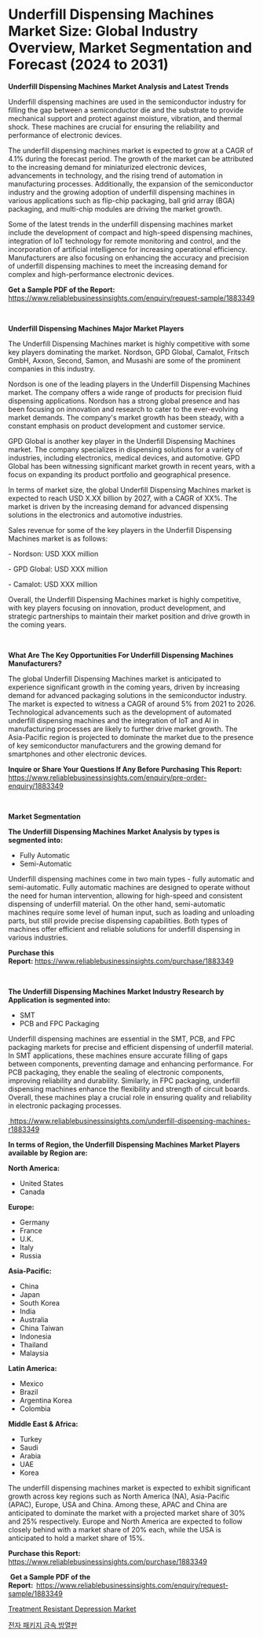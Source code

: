 <p><h1>Underfill Dispensing Machines Market Size: Global Industry Overview, Market Segmentation and Forecast (2024 to 2031)</h1></p><p><strong>Underfill Dispensing Machines Market Analysis and Latest Trends</strong></p>
<p><p>Underfill dispensing machines are used in the semiconductor industry for filling the gap between a semiconductor die and the substrate to provide mechanical support and protect against moisture, vibration, and thermal shock. These machines are crucial for ensuring the reliability and performance of electronic devices.</p><p>The underfill dispensing machines market is expected to grow at a CAGR of 4.1% during the forecast period. The growth of the market can be attributed to the increasing demand for miniaturized electronic devices, advancements in technology, and the rising trend of automation in manufacturing processes. Additionally, the expansion of the semiconductor industry and the growing adoption of underfill dispensing machines in various applications such as flip-chip packaging, ball grid array (BGA) packaging, and multi-chip modules are driving the market growth.</p><p>Some of the latest trends in the underfill dispensing machines market include the development of compact and high-speed dispensing machines, integration of IoT technology for remote monitoring and control, and the incorporation of artificial intelligence for increasing operational efficiency. Manufacturers are also focusing on enhancing the accuracy and precision of underfill dispensing machines to meet the increasing demand for complex and high-performance electronic devices.</p></p>
<p><strong>Get a Sample PDF of the Report:&nbsp;</strong> <a href="https://www.reliablebusinessinsights.com/enquiry/request-sample/1883349">https://www.reliablebusinessinsights.com/enquiry/request-sample/1883349</a></p>
<p>&nbsp;</p>
<p><strong>Underfill Dispensing Machines Major Market Players</strong></p>
<p><p>The Underfill Dispensing Machines market is highly competitive with some key players dominating the market. Nordson, GPD Global, Camalot, Fritsch GmbH, Axxon, Second, Samon, and Musashi are some of the prominent companies in this industry.</p><p>Nordson is one of the leading players in the Underfill Dispensing Machines market. The company offers a wide range of products for precision fluid dispensing applications. Nordson has a strong global presence and has been focusing on innovation and research to cater to the ever-evolving market demands. The company's market growth has been steady, with a constant emphasis on product development and customer service.</p><p>GPD Global is another key player in the Underfill Dispensing Machines market. The company specializes in dispensing solutions for a variety of industries, including electronics, medical devices, and automotive. GPD Global has been witnessing significant market growth in recent years, with a focus on expanding its product portfolio and geographical presence.</p><p>In terms of market size, the global Underfill Dispensing Machines market is expected to reach USD X.XX billion by 2027, with a CAGR of XX%. The market is driven by the increasing demand for advanced dispensing solutions in the electronics and automotive industries.</p><p>Sales revenue for some of the key players in the Underfill Dispensing Machines market is as follows:</p><p>- Nordson: USD XXX million</p><p>- GPD Global: USD XXX million</p><p>- Camalot: USD XXX million</p><p>Overall, the Underfill Dispensing Machines market is highly competitive, with key players focusing on innovation, product development, and strategic partnerships to maintain their market position and drive growth in the coming years.</p></p>
<p>&nbsp;</p>
<p><strong>What Are The Key Opportunities For Underfill Dispensing Machines Manufacturers?</strong></p>
<p><p>The global Underfill Dispensing Machines market is anticipated to experience significant growth in the coming years, driven by increasing demand for advanced packaging solutions in the semiconductor industry. The market is expected to witness a CAGR of around 5% from 2021 to 2026. Technological advancements such as the development of automated underfill dispensing machines and the integration of IoT and AI in manufacturing processes are likely to further drive market growth. The Asia-Pacific region is projected to dominate the market due to the presence of key semiconductor manufacturers and the growing demand for smartphones and other electronic devices.</p></p>
<p><strong>Inquire or Share Your Questions If Any Before Purchasing This Report:</strong> <a href="https://www.reliablebusinessinsights.com/enquiry/pre-order-enquiry/1883349">https://www.reliablebusinessinsights.com/enquiry/pre-order-enquiry/1883349</a></p>
<p>&nbsp;</p>
<p><strong>Market Segmentation</strong></p>
<p><strong>The Underfill Dispensing Machines Market Analysis by types is segmented into:</strong></p>
<p><ul><li>Fully Automatic</li><li>Semi-Automatic</li></ul></p>
<p><p>Underfill dispensing machines come in two main types - fully automatic and semi-automatic. Fully automatic machines are designed to operate without the need for human intervention, allowing for high-speed and consistent dispensing of underfill material. On the other hand, semi-automatic machines require some level of human input, such as loading and unloading parts, but still provide precise dispensing capabilities. Both types of machines offer efficient and reliable solutions for underfill dispensing in various industries.</p></p>
<p><strong>Purchase this Report:&nbsp;</strong><a href="https://www.reliablebusinessinsights.com/purchase/1883349">https://www.reliablebusinessinsights.com/purchase/1883349</a></p>
<p>&nbsp;</p>
<p><strong>The Underfill Dispensing Machines Market Industry Research by Application is segmented into:</strong></p>
<p><ul><li>SMT</li><li>PCB and FPC Packaging</li></ul></p>
<p><p>Underfill dispensing machines are essential in the SMT, PCB, and FPC packaging markets for precise and efficient dispensing of underfill material. In SMT applications, these machines ensure accurate filling of gaps between components, preventing damage and enhancing performance. For PCB packaging, they enable the sealing of electronic components, improving reliability and durability. Similarly, in FPC packaging, underfill dispensing machines enhance the flexibility and strength of circuit boards. Overall, these machines play a crucial role in ensuring quality and reliability in electronic packaging processes.</p></p>
<p><a href="https://www.reliablebusinessinsights.com/underfill-dispensing-machines-r1883349">&nbsp;https://www.reliablebusinessinsights.com/underfill-dispensing-machines-r1883349</a></p>
<p><strong>In terms of Region, the Underfill Dispensing Machines Market Players available by Region are:</strong></p>
<p>
    <p> <strong> North America: </strong>
        <ul>
            <li>United States</li>
            <li>Canada</li>
        </ul>
        </p> 
    <p> <strong> Europe: </strong>
        <ul>
            <li>Germany</li>
            <li>France</li>
            <li>U.K.</li>
            <li>Italy</li>
            <li>Russia</li>
        </ul>
        </p> 
    <p> <strong> Asia-Pacific: </strong>
        <ul>
            <li>China</li>
            <li>Japan</li>
            <li>South Korea</li>
            <li>India</li>
            <li>Australia</li>
            <li>China Taiwan</li>
            <li>Indonesia</li>
            <li>Thailand</li>
            <li>Malaysia</li>
        </ul>
        </p> 
    <p> <strong> Latin America: </strong>
        <ul>
            <li>Mexico</li>
            <li>Brazil</li>
            <li>Argentina Korea</li>
            <li>Colombia</li>
        </ul>
        </p> 
    <p> <strong> Middle East & Africa: </strong>
        <ul>
            <li>Turkey</li>
            <li>Saudi</li>
            <li>Arabia</li>
            <li>UAE</li>
            <li>Korea</li>
        </ul>
    </p>
    </p>
<p><p>The underfill dispensing machines market is expected to exhibit significant growth across key regions such as North America (NA), Asia-Pacific (APAC), Europe, USA and China. Among these, APAC and China are anticipated to dominate the market with a projected market share of 30% and 25% respectively. Europe and North America are expected to follow closely behind with a market share of 20% each, while the USA is anticipated to hold a market share of 15%.</p></p>
<p><strong>Purchase this Report: </strong><a href="https://www.reliablebusinessinsights.com/purchase/1883349">https://www.reliablebusinessinsights.com/purchase/1883349</a></p>
<p>&nbsp;<strong>Get a Sample PDF of the Report:&nbsp;&nbsp;</strong><a href="https://www.reliablebusinessinsights.com/enquiry/request-sample/1883349">https://www.reliablebusinessinsights.com/enquiry/request-sample/1883349</a></p>
<p><strong></strong></p>
<p><p><a href="https://view.publitas.com/reportprime-1/treatment-resistant-depression-market-share-and-new-trends-analysis-by-its-type-application-end-use-and-forecast-for-period-from-2024-to-2031/">Treatment Resistant Depression Market</a></p><p><a href="https://github.com/anton65482023/Market-Research-Report-List-2/blob/main/6441233177700.md">전자 패키지 금속 방열판</a></p></p>